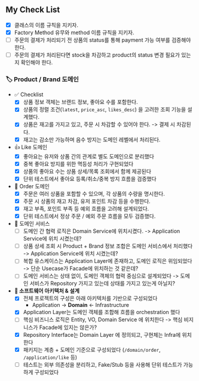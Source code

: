 ## My Check List
- [X] 클래스의 이름 규칙을 지키자.
- [X] Factory Method 유무와 method 이름 규칙을 지키자.
- [ ] 주문의 결제가 처리되기 전 상품의 status를 통해 payment 가능 여부를 검증해야 한다.
- [ ] 주문의 결제가 처리된다면 stock을 차감하고 product의 status 변경 필요가 있는지 확인해야 한다.

### 🏷 Product / Brand 도메인

- ✅ Checklist
  - [x]  상품 정보 객체는 브랜드 정보, 좋아요 수를 포함한다.
  - [X]  상품의 정렬 조건(`latest`, `price_asc`, `likes_desc`) 을 고려한 조회 기능을 설계했다.
  - [X]  상품은 재고를 가지고 있고, 주문 시 차감할 수 있어야 한다. -> 결제 시 차감된다.
  - [X]  재고는 감소만 가능하며 음수 방지는 도메인 레벨에서 처리된다.

- 👍 Like 도메인
  - [X]  좋아요는 유저와 상품 간의 관계로 별도 도메인으로 분리했다
  - [X]  중복 좋아요 방지를 위한 멱등성 처리가 구현되었다
  - [X]  상품의 좋아요 수는 상품 상세/목록 조회에서 함께 제공된다
  - [X]  단위 테스트에서 좋아요 등록/취소/중복 방지 흐름을 검증했다

- 🛒 Order 도메인
  - [X]  주문은 여러 상품을 포함할 수 있으며, 각 상품의 수량을 명시한다.
  - [X]  주문 시 상품의 재고 차감, 유저 포인트 차감 등을 수행한다.
  - [X]  재고 부족, 포인트 부족 등 예외 흐름을 고려해 설계되었다.
  - [X]  단위 테스트에서 정상 주문 / 예외 주문 흐름을 모두 검증했다.

- 🧩 도메인 서비스
  - [ ]  도메인 간 협력 로직은 Domain Service에 위치시켰다. -> Application Service에 위치 시켰는데?
  - [ ]  상품 상세 조회 시 Product + Brand 정보 조합은 도메인 서비스에서 처리했다 -> Application Service에 위치 시켰는데?
  - [ ]  복합 유스케이스는 Application Layer에 존재하고, 도메인 로직은 위임되었다 -> 단순 Usecase가 Facade에 위치하는 것 같은데?
  - [ ]  도메인 서비스는 상태 없이, 도메인 객체의 협력 중심으로 설계되었다 -> 도메인 서비스가 Repository 가지고 있는데 상태를 가지고 있는게 아닐지?

- **🧱 소프트웨어 아키텍처 & 설계**
  - [X]  전체 프로젝트의 구성은 아래 아키텍처를 기반으로 구성되었다
      - Application → **Domain** ← Infrastructure
  - [X]  Application Layer는 도메인 객체를 조합해 흐름을 orchestration 했다
  - [ ]  핵심 비즈니스 로직은 Entity, VO, Domain Service 에 위치한다 -> 핵심 비지니스가 Facade에 있지는 않은가?
  - [X]  Repository Interface는 Domain Layer 에 정의되고, 구현체는 Infra에 위치한다
  - [X]  패키지는 계층 + 도메인 기준으로 구성되었다 (`/domain/order`, `/application/like` 등)
  - [ ]  테스트는 외부 의존성을 분리하고, Fake/Stub 등을 사용해 단위 테스트가 가능하게 구성되었다